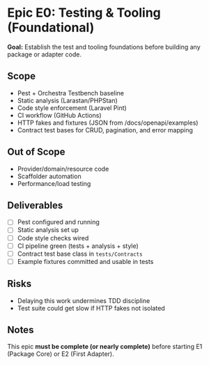 # Epic E0: Testing & Tooling (Foundational)

**Goal:** Establish the test and tooling foundations before building any package or adapter code.

## Scope

- Pest + Orchestra Testbench baseline
- Static analysis (Larastan/PHPStan)
- Code style enforcement (Laravel Pint)
- CI workflow (GitHub Actions)
- HTTP fakes and fixtures (JSON from /docs/openapi/examples)
- Contract test bases for CRUD, pagination, and error mapping

## Out of Scope

- Provider/domain/resource code
- Scaffolder automation
- Performance/load testing

## Deliverables

- [ ] Pest configured and running
- [ ] Static analysis set up
- [ ] Code style checks wired
- [ ] CI pipeline green (tests + analysis + style)
- [ ] Contract test base class in `tests/Contracts`
- [ ] Example fixtures committed and usable in tests

## Risks

- Delaying this work undermines TDD discipline
- Test suite could get slow if HTTP fakes not isolated

## Notes

This epic **must be complete (or nearly complete)** before starting E1 (Package Core) or E2 (First Adapter).
